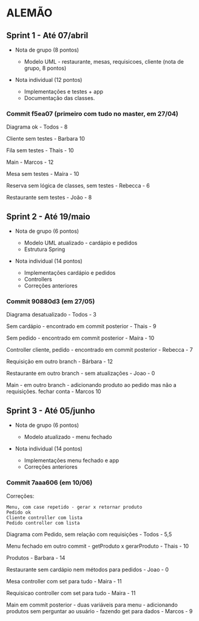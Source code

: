 # ALEMÃO

## Sprint 1 - Até 07/abril
  - Nota de grupo (8 pontos)
    - Modelo UML - restaurante, mesas, requisicoes, cliente (nota de grupo, 8 pontos)
	
  - Nota individual (12 pontos)
    - Implementações e testes + app
    - Documentação das classes.

### Commit f5ea07 (primeiro com tudo no master, em 27/04)	
Diagrama ok - Todos - 8

Cliente sem testes - Barbara 10 

Fila sem testes - Thais - 10

Main - Marcos - 12

Mesa sem testes - Maíra - 10

Reserva sem lógica de classes, sem testes - Rebecca - 6

Restaurante sem testes - João - 8 

## Sprint 2 - Até 19/maio
  - Nota de grupo (6 pontos)
    - Modelo UML atualizado - cardápio e pedidos
	- Estrutura Spring
  
  - Nota individual (14 pontos)	
    - Implementações cardápio e pedidos
    - Controllers
    - Correções anteriores

### Commit 90880d3 (em 27/05)
Diagrama desatualizado - Todos - 3

Sem cardápio - encontrado em commit posterior - Thais - 9

Sem pedido - encontrado em commit posterior - Maíra - 10

Controller cliente, pedido - encontrado em commit posterior - Rebecca - 7

Requisição em outro branch - Bárbara - 12

Restaurante em outro branch - sem atualizações  - Joao - 0 

Main - em outro branch - adicionando produto ao pedido mas não a requisições. fechar conta - Marcos 10

## Sprint 3 - Até 05/junho
  - Nota de grupo (6 pontos)
    - Modelo atualizado - menu fechado
  
  - Nota individual (14 pontos)	
    - Implementações menu fechado e app
    - Correções anteriores

### Commit 7aaa606 (em 10/06)
Correções:
    
    Menu, com case repetido - gerar x retornar produto 
    Pedido ok
    Cliente controller com lista
    Pedido controller com lista

Diagrama com Pedido, sem relação com requisições - Todos - 5,5

Menu fechado em outro commit - getProduto x gerarProduto - Thais - 10

Produtos - Barbara - 14

Restaurante sem cardápio nem métodos para pedidos - Joao - 0 

Mesa controller com set para tudo - Maira - 11

Requisicao controller com set para tudo - Maira - 11 

Main em commit posterior - duas variáveis para menu - adicionando produtos sem perguntar ao usuário - fazendo get para dados - Marcos - 9